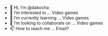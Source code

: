 - 👋 Hi, I’m @dakocha
- 👀 I’m interested in ... Video games
- 🌱 I’m currently learning ... Video games
- 💞️ I’m looking to collaborate on ... Video games
- 📫 How to reach me ... Email?

<!---
dakocha/dakocha is a ✨ special ✨ repository because its `README.md` (this file) appears on your GitHub profile.
You can click the Preview link to take a look at your changes.
--->
